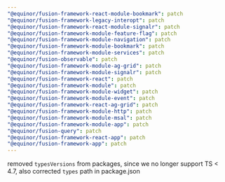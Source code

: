 ```yaml
---
"@equinor/fusion-framework-react-module-bookmark": patch
"@equinor/fusion-framework-legacy-interopt": patch
"@equinor/fusion-framework-react-module-signalr": patch
"@equinor/fusion-framework-module-feature-flag": patch
"@equinor/fusion-framework-module-navigation": patch
"@equinor/fusion-framework-module-bookmark": patch
"@equinor/fusion-framework-module-services": patch
"@equinor/fusion-observable": patch
"@equinor/fusion-framework-module-ag-grid": patch
"@equinor/fusion-framework-module-signalr": patch
"@equinor/fusion-framework-react": patch
"@equinor/fusion-framework-module": patch
"@equinor/fusion-framework-module-widget": patch
"@equinor/fusion-framework-module-event": patch
"@equinor/fusion-framework-react-ag-grid": patch
"@equinor/fusion-framework-module-http": patch
"@equinor/fusion-framework-module-msal": patch
"@equinor/fusion-framework-module-app": patch
"@equinor/fusion-query": patch
"@equinor/fusion-framework-react-app": patch
"@equinor/fusion-framework-app": patch
---
```


removed `typesVersions` from packages, since we no longer support TS < 4.7, also corrected `types` path in package.json

